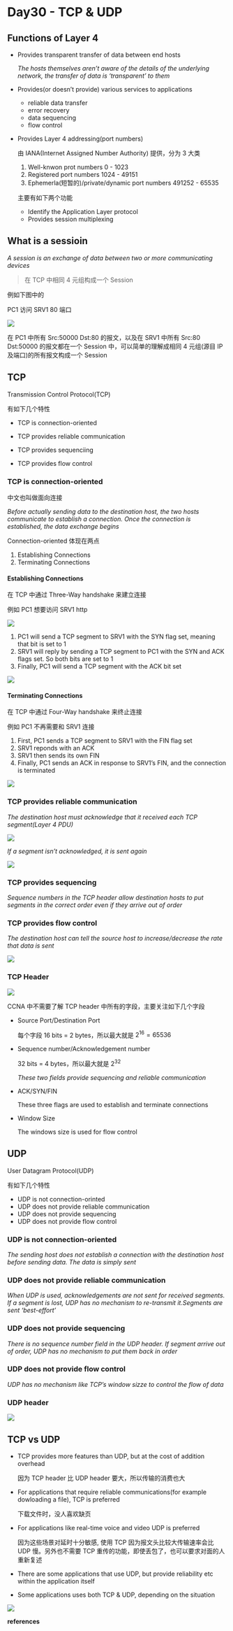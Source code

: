 # Day30 - TCP & UDP



## Functions of Layer 4

- Provides transparent transfer of data between end hosts

  *The hosts themselves aren’t aware of the details of the underlying network, the transfer of data is ‘transparent’ to them*

- Provides(or doesn’t provide) various services to applications

  - reliable data transfer
  - error recovery
  - data sequencing
  - flow control

- Provides Layer 4 addressing(port numbers)

  由 IANA(Internet Assigned Number Authority) 提供，分为 3 大类

  1. Well-knwon prot numbers 0 - 1023
  2. Registered port numbers 1024 - 49151 
  3. Ephemerla(短暂的)/private/dynamic port numbers 491252 - 65535

  主要有如下两个功能

  - Identify the Application Layer protocol
  - Provides session multiplexing

## What is a sessioin

*A session is an exchange of data between two or more communicating devices*

> 在 TCP 中相同 4 元组构成一个 Session

例如下图中的

PC1 访问 SRV1 80 端口

![](https://cdn.staticaly.com/gh/dhay3/image-repo@master/20230616/2023-06-19_22-32.6t9vhjttgo00.webp)

在 PC1 中所有 Src:50000 Dst:80 的报文，以及在 SRV1 中所有 Src:80 Dst:50000 的报文都在一个 Session 中，可以简单的理解成相同 4 元组(源目 IP 及端口)的所有报文构成一个 Session

## TCP

Transmission Control Protocol(TCP)

有如下几个特性

- TCP is connection-oriented

- TCP provides reliable communication
- TCP provides sequenciing
- TCP provides flow control

### TCP is connection-oriented

中文也叫做面向连接

*Before actually sending data to the destination host, the two hosts communicate to establish a connection. Once the connection is established, the data exchange begins*

Connection-oriented 体现在两点

1. Establishing Connections
2. Terminating Connections

#### Establishing Connections

在 TCP 中通过 Three-Way handshake 来建立连接

例如 PC1 想要访问 SRV1 http

![](https://cdn.staticaly.com/gh/dhay3/image-repo@master/20230616/2023-06-20_13-41.jdqddpnz39c.webp)

1. PC1 will send a TCP segment to SRV1 with the SYN flag set, meaning that bit is set to 1
2. SRV1 will reply by sending a TCP segment to PC1 with the SYN and ACK flags set. So both bits are set to 1
3. Finally, PC1 will send a TCP segment with the ACK bit set

![](https://cdn.staticaly.com/gh/dhay3/image-repo@master/20230616/2023-06-20_13-44.1edq1qwrzkow.webp)

#### Terminating Connections

在 TCP 中通过 Four-Way handshake 来终止连接

例如 PC1 不再需要和 SRV1 连接

1. First, PC1 sends a TCP segment to SRV1 with the FIN flag set
2. SRV1 reponds with an ACK
3. SRV1 then sends its own FIN
4. Finally, PC1 sends an ACK in response to SRV1’s FIN, and the connection is terminated

![](https://cdn.staticaly.com/gh/dhay3/image-repo@master/20230616/2023-06-20_13-56.759cdpy3jkao.webp)



### TCP provides reliable communication

*The destination host must acknowledge that it received each TCP segment(Layer 4 PDU)*

![](https://cdn.staticaly.com/gh/dhay3/image-repo@master/20230616/2023-06-20_14-04.4bqnlhwp8jgg.webp)

*If a segment isn’t acknowledged, it is sent again*

![](https://cdn.staticaly.com/gh/dhay3/image-repo@master/20230616/2023-06-20_14-07.2rcx2d8yfc3k.webp)

### TCP provides sequencing

*Sequence numbers in the TCP header allow destination hosts to put segments in the correct order even if they arrive out of order*

### TCP provides flow control

*The destination host can tell the source host to increase/decrease the rate that data is sent*

![](https://cdn.staticaly.com/gh/dhay3/image-repo@master/20230616/2023-06-20_14-10.1n06i0y4fq5c.webp)

### TCP Header

![](https://cdn.staticaly.com/gh/dhay3/image-repo@master/20230616/2023-06-20_13-34.4gm0pqyfm0ao.webp)

CCNA 中不需要了解 TCP header 中所有的字段，主要关注如下几个字段

- Source Port/Destination Port

  每个字段 16 bits = 2 bytes，所以最大就是 $2^{16} = 65536$

- Sequence number/Acknowledgement number

  32 bits = 4 bytes，所以最大就是 $2^{32}$

  *These two fields provide sequencing and reliable communication*

- ACK/SYN/FIN

  These three flags are used to establish and terminate connections

- Window Size

  The windows size is used for flow control

## UDP

User Datagram Protocol(UDP)

有如下几个特性

- UDP is not connection-orinted
- UDP does not provide reliable communication
- UDP does not provide sequencing
- UDP does not provide flow control

### UDP is not connection-oriented

*The sending host does not establish a connection with the destination host before sending data. The data is simply sent*

### UDP does not provide reliable communication

*When UDP is used, acknowledgements are not sent for received segments. If a segment is lost, UDP has no mechanism to re-transmit it.Segments are sent ‘best-effort’*

### UDP does not provide sequencing

*There is no sequence number field in the UDP header. If segment arrive out of order, UDP has no mechanism to put them back in order*

### UDP does not provide flow control

*UDP has no mechanism like TCP’s window sizze to control the flow of data*

### UDP header

![](https://cdn.staticaly.com/gh/dhay3/image-repo@master/20230616/2023-06-20_14-18.797fe0fkrocg.webp)

## TCP vs UDP

- TCP provides more features than UDP, but at the cost of addition overhead

  因为 TCP header 比 UDP header 要大，所以传输的消费也大

- For applications that require reliable communications(for example dowloading a file), TCP is preferred

  下载文件时，没人喜欢缺页

- For applications like real-time voice and video UDP is preferred

  因为这些场景对延时十分敏感, 使用 TCP 因为报文头比较大传输速率会比 UDP 慢。另外也不需要 TCP 重传的功能，即使丢包了，也可以要求对面的人重新复述

- There are some applications that use UDP, but provide reliability etc within the application itself

- Some applications uses both TCP & UDP, depending on the situation

![](https://cdn.staticaly.com/gh/dhay3/image-repo@master/20230616/2023-06-20_14-26.35ytbwitry9s.webp)

**references**

[^jeremy’s IT LAB]:https://www.youtube.com/watch?v=LIEACBqlntY&list=PLxbwE86jKRgMpuZuLBivzlM8s2Dk5lXBQ&index=57